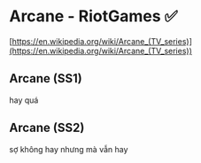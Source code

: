# Arcane - RiotGames ✅

[https://en.wikipedia.org/wiki/Arcane_(TV_series)](https://en.wikipedia.org/wiki/Arcane_(TV_series))

## Arcane (SS1)

hay quá

## Arcane (SS2)

sợ không hay nhưng mà vẫn hay
